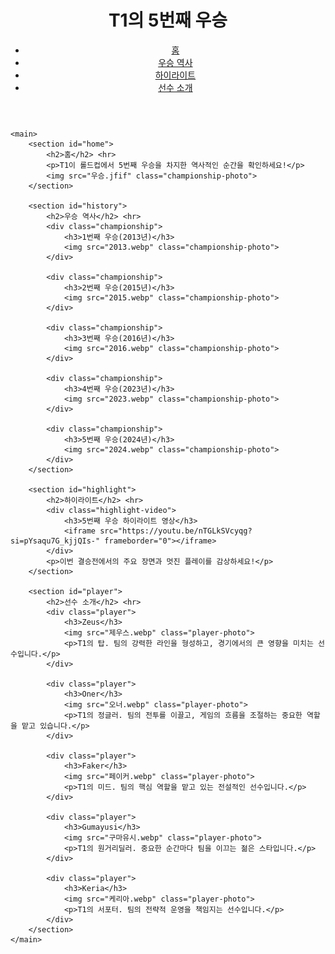<!DOCTYPE html>
<html lang="eng">
<head>
    <meta charset="UTF-8">
    <meta name="viewport" content="width=device-width, initial-scale=1.0">
    <title>T1의 5번째 우승</title>
    <link rel="stylesheet" href="styles.css">
</head>

<body>
    <header>
        <h1>T1의 5번째 우승</h1>
        <nav>
            <ul>
                <li><a href="#home">홈</a></li>
                <li><a href="#history">우승 역사</a></li>
                <li><a href="#highlight">하이라이트</a></li>
                <li><a href="#player">선수 소개</a></li>
            </ul>
        </nav>
    </header>
    
    <main>
        <section id="home">
            <h2>홈</h2> <hr>
            <p>T1이 롤드컵에서 5번째 우승을 차지한 역사적인 순간을 확인하세요!</p>
            <img src="우승.jfif" class="championship-photo">
        </section>
        
        <section id="history">
            <h2>우승 역사</h2> <hr>
            <div class="championship">
                <h3>1번째 우승(2013년)</h3>
                <img src="2013.webp" class="championship-photo">
            </div>

            <div class="championship">
                <h3>2번째 우승(2015년)</h3>
                <img src="2015.webp" class="championship-photo">
            </div>

            <div class="championship">
                <h3>3번째 우승(2016년)</h3>
                <img src="2016.webp" class="championship-photo">
            </div>

            <div class="championship">
                <h3>4번째 우승(2023년)</h3>
                <img src="2023.webp" class="championship-photo">
            </div>

            <div class="championship">
                <h3>5번째 우승(2024년)</h3>
                <img src="2024.webp" class="championship-photo">
            </div>
        </section>
        
        <section id="highlight">
            <h2>하이라이트</h2> <hr>
            <div class="highlight-video">
                <h3>5번째 우승 하이라이트 영상</h3>
                <iframe src="https://youtu.be/nTGLkSVcyqg?si=pYsaqu7G_kjjQIs-" frameborder="0"></iframe>
            </div>
            <p>이번 결승전에서의 주요 장면과 멋진 플레이를 감상하세요!</p>
        </section>
        
        <section id="player">
            <h2>선수 소개</h2> <hr>
            <div class="player">
                <h3>Zeus</h3>
                <img src="제우스.webp" class="player-photo">
                <p>T1의 탑. 팀의 강력한 라인을 형성하고, 경기에서의 큰 영향을 미치는 선수입니다.</p>
            </div>

            <div class="player">
                <h3>Oner</h3>
                <img src="오너.webp" class="player-photo">
                <p>T1의 정글러. 팀의 전투를 이끌고, 게임의 흐름을 조절하는 중요한 역할을 맡고 있습니다.</p>
            </div>

            <div class="player">
                <h3>Faker</h3>
                <img src="페이커.webp" class="player-photo">
                <p>T1의 미드. 팀의 핵심 역할을 맡고 있는 전설적인 선수입니다.</p>
            </div>

            <div class="player">
                <h3>Gumayusi</h3>
                <img src="구마유시.webp" class="player-photo">
                <p>T1의 원거리딜러. 중요한 순간마다 팀을 이끄는 젊은 스타입니다.</p>
            </div>

            <div class="player">
                <h3>Keria</h3>
                <img src="케리아.webp" class="player-photo">
                <p>T1의 서포터. 팀의 전략적 운영을 책임지는 선수입니다.</p>
            </div>
        </section>
    </main>

</body>
</html>
